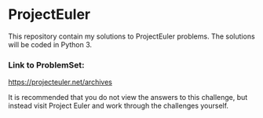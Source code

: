 # ProjectEuler
This repository contain my solutions to ProjectEuler problems. The solutions will be coded in Python 3.
### Link to ProblemSet: 
  https://projecteuler.net/archives

It is recommended that you do not view the answers to this challenge, but instead visit Project Euler and work through the challenges yourself. 
